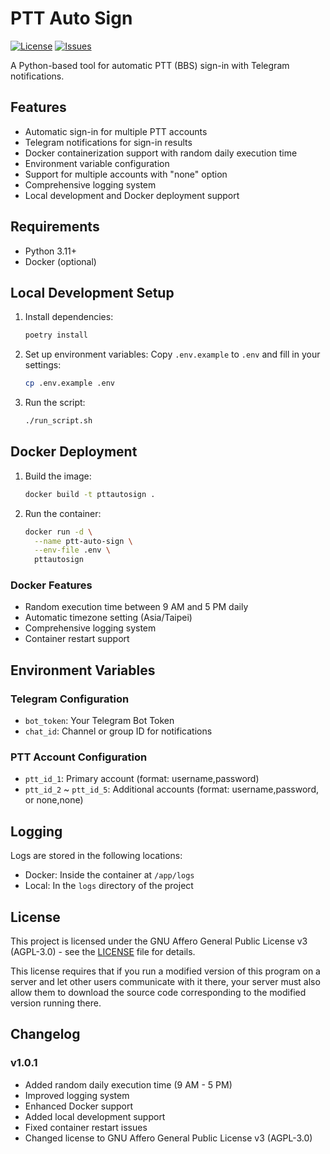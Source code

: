 # PTT Auto Sign

[![License](https://img.shields.io/github/license/crazycat836/ptt-auto-sign?style=for-the-badge&color=5D6D7E)](LICENSE)
[![Issues](https://img.shields.io/github/issues/crazycat836/ptt-auto-sign?style=for-the-badge&color=5D6D7E)](https://github.com/crazycat836/ptt-auto-sign/issues)

A Python-based tool for automatic PTT (BBS) sign-in with Telegram notifications.

## Features

- Automatic sign-in for multiple PTT accounts
- Telegram notifications for sign-in results
- Docker containerization support with random daily execution time
- Environment variable configuration
- Support for multiple accounts with "none" option
- Comprehensive logging system
- Local development and Docker deployment support

## Requirements

- Python 3.11+
- Docker (optional)

## Local Development Setup

1. Install dependencies:
   ```bash
   poetry install
   ```

2. Set up environment variables:
   Copy `.env.example` to `.env` and fill in your settings:
   ```bash
   cp .env.example .env
   ```

3. Run the script:
   ```bash
   ./run_script.sh
   ```

## Docker Deployment

1. Build the image:
   ```bash
   docker build -t pttautosign .
   ```

2. Run the container:
   ```bash
   docker run -d \
     --name ptt-auto-sign \
     --env-file .env \
     pttautosign
   ```

### Docker Features
- Random execution time between 9 AM and 5 PM daily
- Automatic timezone setting (Asia/Taipei)
- Comprehensive logging system
- Container restart support

## Environment Variables

### Telegram Configuration
- `bot_token`: Your Telegram Bot Token
- `chat_id`: Channel or group ID for notifications

### PTT Account Configuration
- `ptt_id_1`: Primary account (format: username,password)
- `ptt_id_2` ~ `ptt_id_5`: Additional accounts (format: username,password, or none,none)

## Logging

Logs are stored in the following locations:
- Docker: Inside the container at `/app/logs`
- Local: In the `logs` directory of the project

## License

This project is licensed under the GNU Affero General Public License v3 (AGPL-3.0) - see the [LICENSE](LICENSE) file for details.

This license requires that if you run a modified version of this program on a server and let other users communicate with it there, your server must also allow them to download the source code corresponding to the modified version running there.

## Changelog

### v1.0.1
- Added random daily execution time (9 AM - 5 PM)
- Improved logging system
- Enhanced Docker support
- Added local development support
- Fixed container restart issues
- Changed license to GNU Affero General Public License v3 (AGPL-3.0)
